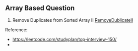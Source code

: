 ## Array Based Question

1. Remove Duplicates from Sorted Array II
   [RemoveDublicateII](https://github.com/keshav-repo/Data-strucure-algorithms-Java/blob/master/src/main/java/com/learning/array/RemoveDublicateII.java)


Reference: 
- https://leetcode.com/studyplan/top-interview-150/
- 
